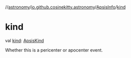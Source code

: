 //[astronomy](../../../index.md)/[io.github.cosinekitty.astronomy](../index.md)/[ApsisInfo](index.md)/[kind](kind.md)

# kind

val [kind](kind.md): [ApsisKind](../-apsis-kind/index.md)

Whether this is a pericenter or apocenter event.
